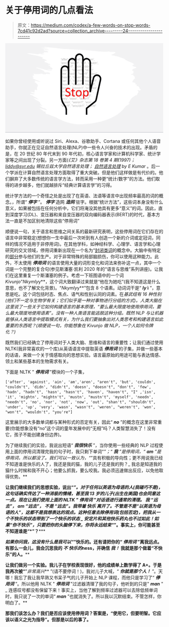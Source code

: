 # 关于停用词的几点看法

> 原文：<https://medium.com/codex/a-few-words-on-stop-words-7cd41c92d2ad?source=collection_archive---------24----------------------->

![](img/c48e749b794923fb9f78c5273c56af98.png)

如果你曾经使用或听说过 Siri、Alexa、谷歌助手、Cortana 或任何其他个人语音助手，你就正在见证自然语言处理(NLP)中一些令人兴奋的技术的出现。矛盾的是，在 20 世纪 80 年代末到 90 年代初，核心语言学家和计算机科学家、统计学家等之间出现了分裂。另一方面(*《艾》杂志第 18 卷第 4 期(1997)；liddy@syr.edu 锡拉丘兹大学自然语言处理；* [*自然语言处理*](https://books.google.com/books?hl=en&lr=&id=FpUBFNFuKWgC&oi=fnd&pg=PP2&dq=history+of+natural+language+processing&ots=GFv78KlyPp&sig=p_KrdIr8yhvGI622dCcDMPoOzUs) *by E Kumar* 。后一个学派在计算自然语言处理方面取得了重大突破。但是他们这样做是有代价的。他们摒弃了大多数传统的语言学方法，转而采用一种更“统计/数字”的方法。他们取得的进步越多，他们就越排斥“经典计算语言学”的习得。

统计学方法的一个奇怪之处是出现了在英语、法语等语言中出现频率最高的词的概念。，所谓“ ***停字*** ”。 ***停字*** 造网 ***造网*** 驻字。根据“统计方法”，这些词本身没有什么意义，如果被包括在任何分析中，它们将淹没其他具有更多“意义”的词。因此，直到深度学习(DL)、变压器和来自变压器的双向编码器表示(BERT)的时代，基本方法一直是不加区别地清除这些“停用词”

顺便说一句，关于语言和思维之间关系的最新研究表明，这些停用词在它们存在的语言中非常稳定(想想你一生中最后一次听到有人创造一个新的介词或定冠词，同样的情况不适用于非停用词)。在其他学科，如神经科学、心理学、语言学和心理研究的交叉领域，停用词重新出现在一个名为“[封闭类词](https://dictionary.apa.org/closed-class-words)的概念中。大脑中有特定的[部分](https://pubmed.ncbi.nlm.nih.gov/11115658/)参与他们的生产。对于非常特殊的局部脑损伤，你可以使用这种能力。此外，不太使用 ***停用词*** 的语言使用大量的词形变化和词法来弥补这一点，其中一个词是一个完整的复合句(参见斯潘塞·凯利 2020 年的“语言与思维”系列讲座)。让我们在这里重复一个斯潘塞的例子。考虑一下班图语中的一个词*Kivunjo*"***N*ky*mly*y**，这个词大致翻译过来就是“他在为她吃”(我不知道这是什么意思，也不了解文化背景)。“***N*ky*mly*y**”包含 8 个语素。动词词干是“ ***ly* ì** ”，意思是吃。这个词包括时态、焦点、语气和性别认同的词素。在*基武纽有 16 种性别(*他们不一定与生物学*有关；*它们似乎是一种对事物进行分组的方式)*。人类大脑在这里说了一些关于它如何构建语言的基本原理，“要么最大限度地使用停用词，要么最大限度地使用语素”。没有一种人类语言能逃脱这种分组。既然 NLP 与让机器能够从人类语言中提取模式有关，为什么我们要抽象出对人类思考和构建语言如此重要的东西呢？(顺便说一句，你能想象在 Kivunjo 做 NLP，一个人如何令牌化？)*

既然我们已经确立了停用词对于人类大脑、思维和语言的重要性；让我们通过使用 NLTK(我非常喜欢的一个库)从英语语言中提取英语 ***停用词*** 的子集，并做一些基本的话语，来做一个关于情感取向的思想实验。语言最原始的用途可能与表达情感、领土和某些基本的生物需求有关。

下面是 NLTK " ***停用词*** "模块的一个子集，

```
['after', 'against', 'ain', 'am','aren', "aren't", 'but', 'couldn', "couldn't", 'didn', "didn't", 'doesn', "doesn't", "don't", 'few', 'hadn', "hadn't", 'hasn', "hasn't", 'haven', "haven't", "I" ,'isn', 'it', 'mightn', "mightn't", 'mustn', "mustn't", 'myself', 'needn', "needn't", 'no', 'nor', 'not', 'now', 'out', "shan't", "shouldn't", 'under', 'up', 'very', 'wasn', "wasn't", 'weren', "weren't", 'won', "won't", "wouldn't", "you're"]
```

这里展示的大多数单词都与某种形式的否定有关，因此“ ***no*** ”的概念在这里非常重要(你能想象没有“no”这个词的童年发展中的“无相”吗？人类智慧消失了！没有它，孩子不能创建身份边界)。

为了继续我们的实验，我说出短语“ ***我很快乐*** ”，当你使用一些经典的 NLP 过程使用上面的停用词清理完我的句子时，我只剩下单词“*”；“ ***我*** ”是停用词，“ ***am*** ”是停用词，所以都没了。我们可以一致认为，“*”具有积极的导向性；更不用说我已经不知道谁是快乐的人了，我还是我的猫，我的儿子还是我的狗？_ 我总是知道我的猫什么时候和我不开心；他要么抓我，要么咬我。我必须迅速做出反应，以免他取得优势。**

**让我们继续我们的思想实验，说出“*”。对于任何以英语为母语的人(我碰巧不是)，这句话确实传达了一种消极的情绪，甚至我 13 岁的儿子(出生在美国)也会同意这一点。现在让我们使用上面的 NLTK " ***停用词*** "对话语进行通常的清理。 ***我*** “远去”， ***am*** “远去”， ***不是*** “远去”。我带着 ***快乐*** 离开了。不管是不是“以英语为母语的人”，这都不是我想表达的观点。这种任意去除停用词(包括否定)，把我从一个不快乐的状态带到了一个快乐的状态 _ 安定片和其他快乐药丸也不过如此！如果“你不快乐”，只要把你的头脑停下来，你将永远结束“*”。事实上，你可能甚至不知道谁是“*”？*****

***如果你问我，这没有什么是我可以“*”快乐的。还有请把你的“ ***停用词*** ”离我远点。有那么一会儿，我会沉思我的 ***不*** ***快乐的***ness，并确信 ***我！*** 我就是那个做着“不快乐”的人。****

**让我们做另一个实验。我儿子在学校表现很好，他的成绩单上数学得了 A+。于是我再次被“**”*非常高兴*** ”(请不要停词！)，我对儿子大喊，“ ***你就是那个人！*** ”。天哪！我忘了我让我早熟又书呆子气的儿子开始上 NLP 课程，而他只是学习了“ ***停用词*** ”。所以他用 NLTK " ***停用词*** "过滤器清理了我的句子，他听到的只是" ***man*** " _ 连感叹号都没有保留下来！事实上，当他了解到频率过滤器可以去除低频单词时，我只说了一次的单词“ ***man*** ”也就消失了。所以我以沉默结束。不管怎样，你明白了。**

**那我们该怎么办？我们是否应该使用停用词？答案是，“使用它，但要明智。它应该以语义之光为指导”。但那是以后的事了。**
